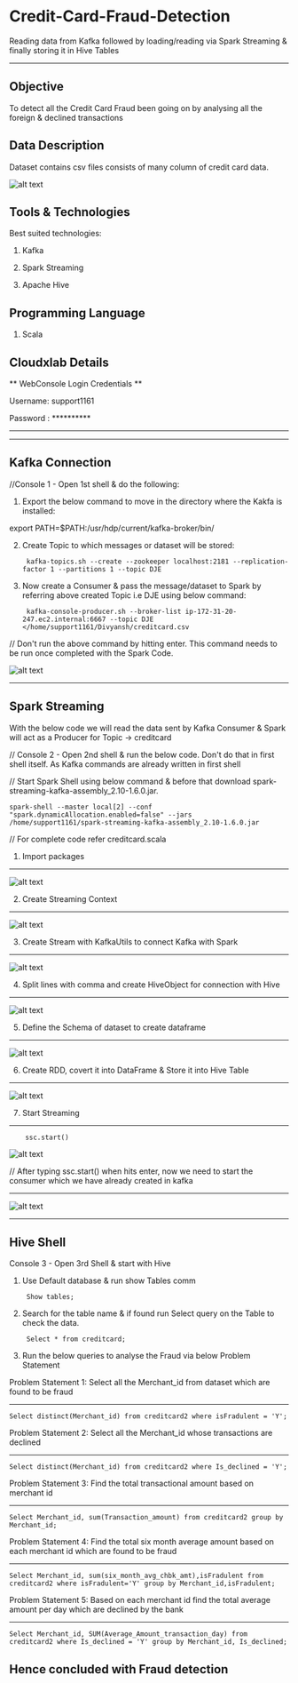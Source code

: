 # Credit-Card-Fraud-Detection
Reading data from Kafka followed by loading/reading via Spark Streaming &amp; finally storing it in Hive Tables
****************************************************************************************

## Objective

To detect all the Credit Card Fraud been going on by analysing all the foreign & declined transactions

## Data Description

Dataset contains csv files consists of many column of credit card data.

![alt text](images/image1.png)

## Tools & Technologies

Best suited technologies:
 
 1. Kafka

 2. Spark Streaming

 4. Apache Hive

## Programming Language

 1. Scala  

## Cloudxlab Details

** WebConsole Login Credentials **

Username: support1161

Password : **********

----------------------------------------------------------------------------------------------------------------------------------------------
----------------------------------------------------------------------------------------------------------------------------------------------

## Kafka Connection  

//Console 1 - Open 1st shell & do the following:

1. Export the below command to move in the directory where the Kakfa is installed:

export PATH=$PATH:/usr/hdp/current/kafka-broker/bin/ 

2. Create Topic to which messages or dataset will be stored:

		kafka-topics.sh --create --zookeeper localhost:2181 --replication-factor 1 --partitions 1 --topic DJE 

3. Now create a Consumer & pass the message/dataset to Spark by referring above created Topic i.e DJE using below command:

		kafka-console-producer.sh --broker-list ip-172-31-20-247.ec2.internal:6667 --topic DJE </home/support1161/Divyansh/creditcard.csv   

// Don't run the above command by hitting enter. This command needs to be run once completed with the Spark Code.

![alt text](images/image2.png)

----------------------------------------------------------

## Spark Streaming

With the below code we will read the data sent by Kafka Consumer & Spark will act as a Producer for Topic -> creditcard

// Console 2 - Open 2nd shell & run the below code. Don't do that in first shell itself. As Kafka commands are already written in first shell

// Start Spark Shell using below command & before that download spark-streaming-kafka-assembly_2.10-1.6.0.jar.

	spark-shell --master local[2] --conf "spark.dynamicAllocation.enabled=false" --jars /home/support1161/spark-streaming-kafka-assembly_2.10-1.6.0.jar
	
// For complete code refer creditcard.scala

1. Import packages
**************
![alt text](images/image3.png)

2. Create Streaming Context
**************
![alt text](images/image4.png)

3. Create Stream with KafkaUtils to connect Kafka with Spark
**************
![alt text](images/image5.png)

4. Split lines with comma and create HiveObject for connection with Hive
**************
![alt text](images/image6.png)

5. Define the Schema of dataset to create dataframe
**************
![alt text](images/image7.png)

6. Create RDD, covert it into DataFrame & Store it into Hive Table
**************
![alt text](images/image8.png)

7. Start Streaming
***************

		ssc.start()


![alt text](images/image9.png)

// After typing ssc.start() when hits enter, now we need to start the consumer which we have already created in kafka 
**********
![alt text](images/mage10.png)

----------------------------------------------------------

## Hive Shell

Console 3 - Open 3rd Shell & start with Hive

1. Use Default database & run show Tables comm

		Show tables;

2. Search for the table name & if found run Select query on the Table to check the data.

		Select * from creditcard;

3. Run the below queries to analyse the Fraud via below Problem Statement

Problem Statement 1: Select all the Merchant_id from dataset which are found to be fraud
**************

	Select distinct(Merchant_id) from creditcard2 where isFradulent = 'Y';

Problem Statement 2: Select all the Merchant_id whose transactions are declined
**************

	Select distinct(Merchant_id) from creditcard2 where Is_declined = 'Y';

Problem Statement 3: Find the total transactional amount based on merchant id
**************

	Select Merchant_id, sum(Transaction_amount) from creditcard2 group by Merchant_id;

Problem Statement 4: Find the total six month average amount based on each merchant id which are found to be fraud
**************

	Select Merchant_id, sum(six_month_avg_chbk_amt),isFradulent from creditcard2 where isFradulent='Y' group by Merchant_id,isFradulent;

Problem Statement 5: Based on each merchant id find the total average amount per day which are declined by the bank
**************

	Select Merchant_id, SUM(Average_Amount_transaction_day) from creditcard2 where Is_declined = 'Y' group by Merchant_id, Is_declined;


## Hence concluded with Fraud detection  
